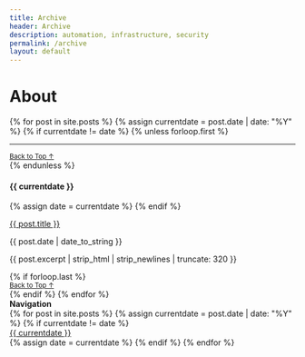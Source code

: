 ```yaml
---
title: Archive
header: Archive
description: automation, infrastructure, security
permalink: /archive
layout: default
---
```

<h1 class="display-6">About</h1>

<div class="container justify-content-center">
  <div class="row">
    <div class="col-10">
      {% for post in site.posts %}
      {% assign currentdate = post.date | date: "%Y" %}
      {% if currentdate != date %}
      {% unless forloop.first %}
        <hr class="mb-0">
        <div class="d-flex justify-content-end">
          <small><a href="{{ page.url }}/#archive-menu" class="text-uppercase text-dark text-decoration-none">Back to Top ↑</a></small>
        </div>
      {% endunless %}
        <p class="mb-auto px-1" id="y{{ currentdate }}"><h4>{{ currentdate }}</h4></p>
      {% assign date = currentdate %}
      {% endif %}
        <p class="mb-auto px-1 h5"><a href="{{ post.url }}" class="text-dark text-decoration-none mb-auto">{{ post.title }}</a></p>
        <p class="mb-auto px-1">{{ post.date | date_to_string }}</p>
        <p class="mb-auto px-1 pb-3">{{ post.excerpt | strip_html | strip_newlines | truncate: 320 }}</p>
      {% if forloop.last %}
        <div class="d-flex justify-content-end">
          <small><a href="{{ page.url }}/#archive-menu" class="text-uppercase text-dark text-decoration-none">Back to Top ↑</a></small>
        </div>
      {% endif %}
      {% endfor %}
    </div>
    <div class="col-2" id="archive-menu">
      <div class="d-flex justify-content-center" id="archive-menu">
          <strong>Navigation</strong>
      </div>
      <div class="row justify-content-sm-center row-cols-1">
        {% for post in site.posts %}
        {% assign currentdate = post.date | date: "%Y" %}
        {% if currentdate != date %}
        <div class="p-2 bg-light border text-center">
          <a href="{{ page.url }}/#y{{ currentdate }}" class="text-uppercase fs-6 text-dark">{{ currentdate }}</a>
        </div>
        {% assign date = currentdate %} 
        {% endif %}
        {% endfor %}
      </div>
    </div>
  </div>
</div>




